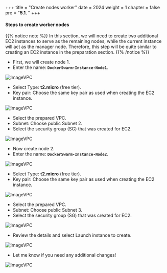 +++
title = "Create nodes worker"
date = 2024
weight = 1
chapter = false
pre = "<b>5.1. </b>"
+++



#### Steps to create worker nodes

{{% notice note %}}
In this section, we will need to create two additional EC2 instances to serve as the remaining nodes, while the current instance will act as the manager node. Therefore, this step will be quite similar to creating an EC2 instance in the preparation section.
{{% /notice %}}

- First, we will create node 1.
- Enter the name: **`DockerSwarm-Instance-Node1`**.

![ImageVPC](/images/5-DockerSwarm/1-CreateNodes/DockerSwarm-Instance-img1.png?width=50pc)

- Select Type:  **t2.micro** (free tier).
- Key pair: Choose the same key pair as used when creating the EC2 instance.

![ImageVPC](/images/5-DockerSwarm/1-CreateNodes/DockerSwarm-Instance-img2.png?width=50pc)

- Select the prepared VPC.
- Subnet: Choose public Subnet 2.
- Select the security group (SG) that was created for EC2.

![ImageVPC](/images/5-DockerSwarm/1-CreateNodes/DockerSwarm-Instance-img3.png?width=50pc)

- Now create node 2.
- Enter the name: **`DockerSwarm-Instance-Node2`**.

![ImageVPC](/images/5-DockerSwarm/1-CreateNodes/DockerSwarm-Instance-img4.png?width=50pc)

- Select Type:  **t2.micro** (free tier).
- Key pair: Choose the same key pair as used when creating the EC2 instance.

![ImageVPC](/images/5-DockerSwarm/1-CreateNodes/DockerSwarm-Instance-img5.png?width=50pc)

- Select the prepared VPC.
- Subnet: Choose public Subnet 3.
- Select the security group (SG) that was created for EC2.

![ImageVPC](/images/5-DockerSwarm/1-CreateNodes/DockerSwarm-Instance-img6.png?width=50pc)

- Review the details and select Launch instance to create.

![ImageVPC](/images/5-DockerSwarm/1-CreateNodes/DockerSwarm-Instance-img7.png?width=50pc)

- Let me know if you need any additional changes!

![ImageVPC](/images/5-DockerSwarm/1-CreateNodes/DockerSwarm-Instance-img8.png?width=50pc)
